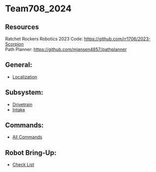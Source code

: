 # Team708_2024
## Resources ##
Ratchet Rockers Robotics 2023 Code: https://github.com/rr1706/2023-Scorpion <br>
Path Planner: https://github.com/mjansen4857/pathplanner

## General:
- [Localization](src/main/java/frc/robot/documentation/Localization.md)

## Subsystem:

- [Drivetrain](src/main/java/frc/robot/documentation/SubsystemDrivetrain.md)
- [Intake](src/main/java/frc/robot/documentation/SubsystemIntake.md)

## Commands:

- [All Commands](src/main/java/frc/robot/documentation/Command.md)

## Robot Bring-Up:

- [Check List](src/main/java/frc/robot/documentation/RobotBringUp.md)